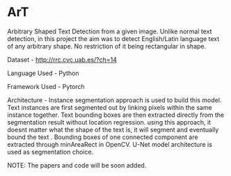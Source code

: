 # ArT
Arbitrary Shaped Text Detection from a given image. Unlike normal text detection, in this project the aim was to detect English/Latin language text of any arbitrary shape. No restriction of it being rectangular in shape.

Dataset - http://rrc.cvc.uab.es/?ch=14

Language Used - Python

Framework Used - Pytorch

Architecture - Instance segmentation approach is used to build this model. Text instances are first segmented out by linking pixels within the same instance together. Text bounding boxes are then extracted directly from the segmentation result without location regression. using this approach, it doesnt matter what the shape of the text is, it will segment and eventually bound the text . Bounding boxes of one connected component are extracted through minAreaRect in OpenCV. U-Net model architecture is used as segmentation choice.

NOTE: The papers and code will be soon added.
